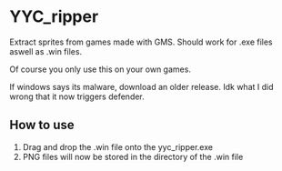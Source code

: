 # YYC_ripper

Extract sprites from games made with GMS.
Should work for .exe files aswell as .win files.

Of course you only use this on your own games.

If windows says its malware, download an older release. Idk what I did wrong that it now triggers defender.
## How to use
1. Drag and drop the .win file onto the yyc_ripper.exe
2. PNG files will now be stored in the directory of the .win file
